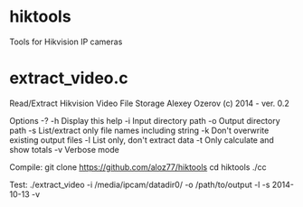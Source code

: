 hiktools
========

Tools for Hikvision IP cameras

extract_video.c
===================================================

Read/Extract Hikvision Video File Storage
Alexey Ozerov (c) 2014 - ver. 0.2

Options
 -? -h            Display this help
 -i <path>        Input directory path
 -o <path>        Output directory path
 -s <string>      List/extract only file names including string
 -k               Don't overwrite existing output files
 -l               List only, don't extract data
 -t               Only calculate and show totals
 -v               Verbose mode

Compile:
git clone https://github.com/aloz77/hiktools
cd hiktools
./cc

Test:
./extract_video -i /media/ipcam/datadir0/ -o /path/to/output -l -s 2014-10-13 -v

